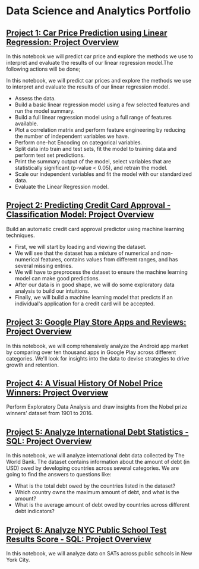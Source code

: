 # Data Science and Analytics Portfolio


## [Project 1: Car Price Prediction using Linear Regression: Project Overview](https://github.com/Annet-Chebukati/Annet_Portfolio/blob/main/%20Car%20Price%20Prediction%20-%20Linear%20Regression.ipynb)
In this notebook we will predict car price and explore the methods we use to interpret and evaluate the results of our linear regression model.The following actions will be done;

In this notebook, we will predict car prices and explore the methods we use to interpret and evaluate the results of our linear regression model.
- Assess the data.
- Build a basic linear regression model using a few selected features and run the model summary.
- Build a full linear regression model using a full range of features available.
- Plot a correlation matrix and perform feature engineering by reducing the number of independent variables we have.
- Perform one-hot Encoding on categorical variables.
- Split data into train and test sets, fit the model to training data and perform test set predictions.
- Print the summary output of the model, select variables that are statistically significant (p-value < 0.05), and retrain the model.
- Scale our independent variables and fit the model with our standardized data.
- Evaluate the Linear Regression model.

## [Project 2: Predicting Credit Card Approval - Classification Model: Project Overview](https://github.com/Annet-Chebukati/Annet_Portfolio/blob/main/Predicting%20Credit%20Card%20Approval%20-%20Classification.ipynb)

Build an automatic credit card approval predictor using machine learning techniques.
- First, we will start by loading and viewing the dataset.
- We will see that the dataset has a mixture of numerical and non-numerical features, contains values from different ranges, and has several missing entries.
- We will have to preprocess the dataset to ensure the machine learning model can make good predictions.
- After our data is in good shape, we will do some exploratory data analysis to build our intuitions.
- Finally, we will build a machine learning model that predicts if an individual's application for a credit card will be accepted.

## [Project 3: Google Play Store Apps and Reviews: Project Overview](https://github.com/Annet-Chebukati/Annet_Portfolio/blob/main/Google%20Play%20Store%20apps%20and%20reviews.ipynb)

In this notebook, we will comprehensively analyze the Android app market by comparing over ten thousand apps in Google Play across different categories. We'll look for insights into the data to devise strategies to drive growth and retention.

## [Project 4: A Visual History Of Nobel Price Winners: Project Overview](https://github.com/Annet-Chebukati/Annet_Portfolio/blob/main/A%20visual%20History%20of%20Nobel%20Price%20Winners.ipynb)

Perform Exploratory Data Analysis and draw insights from the Nobel prize winners' dataset from 1901 to 2016.

## [Project 5: Analyze International Debt Statistics - SQL: Project Overview](https://github.com/Annet-Chebukati/Annet_Portfolio/blob/main/Analyze%20International%20Debt%20Statistics.ipynb)

In this notebook, we will analyze international debt data collected by The World Bank. The dataset contains information about the amount of debt (in USD) owed by developing countries across several categories. We are going to find the answers to questions like:
- What is the total debt owed by the countries listed in the dataset?
- Which country owns the maximum amount of debt, and what is the amount?
- What is the average amount of debt owed by countries across different debt indicators?

## [Project 6: Analyze NYC Public School Test Results Score - SQL: Project Overview](https://github.com/Annet-Chebukati/Annet_Portfolio/blob/main/Analyzing%20NYC%20Public%20School%20Test%20Result%20Scores.ipynb)

In this notebook, we will analyze data on SATs across public schools in New York City.


